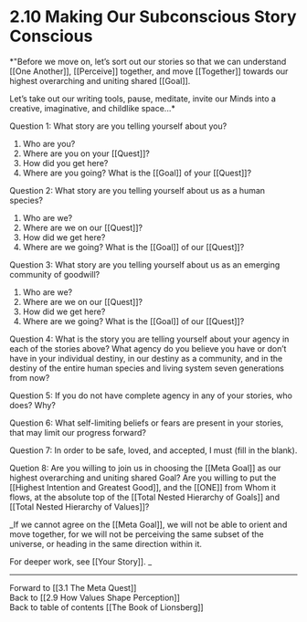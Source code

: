 # 2.10 Making Our Subconscious Story Conscious
*"Before we move on, let’s sort out our stories so that we can understand [[One Another]], [[Perceive]] together, and move [[Together]] towards our highest overarching and uniting shared [[Goal]]. 

Let’s take out our writing tools, pause, meditate, invite our Minds into a creative, imaginative, and childlike space...*   

Question 1: What story are you telling yourself about you? 
1. Who are you? 
2. Where are you on your [[Quest]]? 
3. How did you get here? 
4. Where are you going? What is the [[Goal]] of your [[Quest]]? 

Question 2: What story are you telling yourself about us as a human species? 
1. Who are we? 
2. Where are we on our [[Quest]]? 
3. How did we get here? 
4. Where are we going? What is the [[Goal]] of our [[Quest]]?

Question 3:  What story are you telling yourself about us as an emerging community of goodwill?
1. Who are we? 
2. Where are we on our [[Quest]]? 
3. How did we get here? 
4. Where are we going? What is the [[Goal]] of our [[Quest]]?

Question 4: What is the story you are telling yourself about your agency in each of the stories above? What agency do you believe you have or don’t have in your individual destiny, in our destiny as a community, and in the destiny of the entire human species and living system seven generations from now? 

Question 5: If you do not have complete agency in any of your stories, who does? Why? 

Question 6: What self-limiting beliefs or fears are present in your stories, that may limit our progress forward? 

Question 7: In order to be safe, loved, and accepted, I must (fill in the blank). 

Quetion 8: Are you willing to join us in choosing the [[Meta Goal]] as our highest overarching and uniting shared Goal? Are you willing to put the [[Highest Intention and Greatest Good]], and the [[ONE]] from Whom it flows, at the absolute top of the [[Total Nested Hierarchy of Goals]] and [[Total Nested Hierarchy of Values]]? 

_If we cannot agree on the [[Meta Goal]], we will not be able to orient and move together, for we will not be perceiving the same subset of the universe, or heading in the same direction within it. 

For deeper work, see [[Your Story]]. _
 
___

Forward to [[3.1 The Meta Quest]]  
Back to [[2.9 How Values Shape Perception]]  
Back to table of contents [[The Book of Lionsberg]]  

